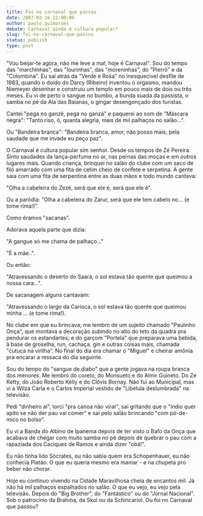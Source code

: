 ```yaml
---
title: Foi no carnaval que passou
date: 2007-02-16 22:00:00
author: paulo.guimaraes
debate: Carnaval ainda é cultura popular?
slug: foi-no-carnaval-que-passou
status: publish 
type: post
---
```


"Vou beijar-te agora, não me leve a mal, hoje é Carnaval". Sou do tempo das "marchinhas", das "lourinhas", das "moreninhas", do "Pierrô" e da "Colombina". Eu saí atrás da "Verde e Rosa" no inesquecível desfile de 1983, quando o doido do Darcy (Ribeiro) inventou o orgasmo, mandou Niemeyer desenhar e construiu um templo em pouco mais de dois ou três meses. Eu vi de perto o sangue no bumbo, a bunda suada da passista, o samba no pé da Ala das Baianas, o gingar desengonçado dos turistas.  

  

Cantei "pega no ganzê, pega no ganzá" e paquerei ao som de "Máscara negra": "Tanto riso, ó, quanta alegria, mais de mil palhaços no salão...".  

  

Ou "Bandeira branca": "Bandeira branca, amor, não posso mais, pela saudade que me invade eu peço paz".  

  

O Carnaval é cultura popular sim senhor. Desde os tempos de Zé Pereira. Sinto saudades da lança-perfume no ar, nas pernas das moças e em outros lugares mais. Quando criança, brinquei no salão do clube com um saco de filó amarrado com uma fita de cetim cheio de confete e serpetina. A gente saía com uma fita de serpentina entre as duas mãos e todo mundo cantava:  

"Olha a cabeleira do Zezé, será que ele é, será que ele é".  

  

Ou a paródia: "Olha a cabeleira do Zarur, será que ele tem cabelo no... (e tome rima!)".   

  

Como éramos "sacanas".   

  

Adorava aquela parte que dizia:  

"A gangue só me chama de palhaço..."  

"É a mãe..".  

  

Ou então:  

"Atravessando o deserto do Saara, o sol estava tão quente que queimou a nossa cara...".  

  

De sacanagem alguns cantavam:  

"Atravessando o largo da Carioca, o sol estava tão quente que queimou minha ... (e tome rima!).  

  

No clube em que eu brincava, me lembro de um sujeito chamado "Paulinho Onça", que montava a decoração subindo no alto do teto da quadra pra pendurar os estandartes; e do garçom "Portela" que preparava uma bebida, à base de groselha, run, cachaça, gin e outras coisas mais, chamada "cutuca na virilha". No final do dia era chamar o "Miguel" e cheirar amônia pra encarar a ressaca do dia seguinte.  

  

Sou do tempo do "sangue de diabo" que a gente jogava na roupa branca dos menores. Me lembro do coreto, do Monsueto e do Almir Guineto. Do Zé Ketty, do João Roberto Kelly e do Clóvis Bornay. Não fui ao Municipal, mas vi a Wilza Carla e o Carlos Imperial vestido de "Libélula deslumbrada" na televisão.  

  

Pedi "dinheiro aí", torci "pra canoa não virar", saí gritando que o "índio quer apito se não der pau vai comer" e saí pelo salão brincando "com pó-de-mico no bolso".  

  

Eu vi a Banda do Albino de Ipanema depois de ter visto o Bafo da Onça que acabava de chegar com muito samba no pé depois de quebrar o pau com a rapaziada dos Caciques de Ramos e ainda dizer "obá!".  

  

Eu não tinha lido Sócrates, eu não sabia quem era Schopenhauer, eu não conhecia Platão. O que eu queria mesmo era mamar - e na chupeta pro beber não chorar.  

  

Hoje eu continuo vivendo na Cidade Maravilhosa cheia de encantos mil. Já não há mil palhaços espalhados no salão. O que eu vejo, eu vejo pela televisão. Depois do "Big Brother", do "Fantástico" ou do "Jornal Nacional". Sob o patrocínio da Brahma, da Skol ou da Schincariol. Ou foi no Carnaval que passou?
